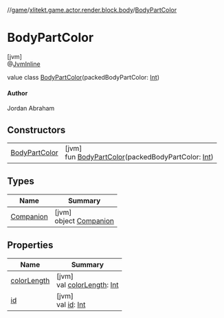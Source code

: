 //[game](../../../index.md)/[xlitekt.game.actor.render.block.body](../index.md)/[BodyPartColor](index.md)

# BodyPartColor

[jvm]\
@[JvmInline](https://kotlinlang.org/api/latest/jvm/stdlib/kotlin.jvm/-jvm-inline/index.html)

value class [BodyPartColor](index.md)(packedBodyPartColor: [Int](https://kotlinlang.org/api/latest/jvm/stdlib/kotlin/-int/index.html))

#### Author

Jordan Abraham

## Constructors

| | |
|---|---|
| [BodyPartColor](-body-part-color.md) | [jvm]<br>fun [BodyPartColor](-body-part-color.md)(packedBodyPartColor: [Int](https://kotlinlang.org/api/latest/jvm/stdlib/kotlin/-int/index.html)) |

## Types

| Name | Summary |
|---|---|
| [Companion](-companion/index.md) | [jvm]<br>object [Companion](-companion/index.md) |

## Properties

| Name | Summary |
|---|---|
| [colorLength](color-length.md) | [jvm]<br>val [colorLength](color-length.md): [Int](https://kotlinlang.org/api/latest/jvm/stdlib/kotlin/-int/index.html) |
| [id](id.md) | [jvm]<br>val [id](id.md): [Int](https://kotlinlang.org/api/latest/jvm/stdlib/kotlin/-int/index.html) |
